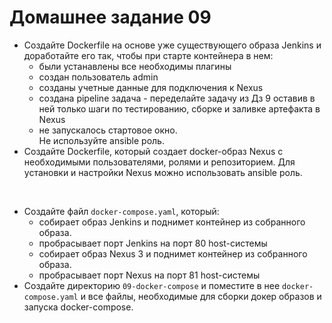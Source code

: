 # Домашнее задание 09

- Создайте Dockerfile на основе уже существующего образа Jenkins и доработайте его так, чтобы при старте контейнера в нем:
  - были устанавлены все необходимы плагины
  - создан пользователь admin
  - созданы учетные данные для подключения к Nexus
  - создана pipeline задача - переделайте задачу из Дз 9 оставив в ней только шаги по тестированию, сборке и заливке артефакта в Nexus
  - не запускалось стартовое окно. <br>
  Не используйте ansible роль.
- Создайте Dockerfile, который создает docker-образ Nexus с необходимыми пользователями, ролями и репозиторием. Для установки и настройки Nexus можно использовать ansible роль.

&nbsp;
- Создайте файл `docker-compose.yaml`, который:
  - собирает образ Jenkins и поднимет контейнер из собранного образа.
  - пробрасывает порт Jenkins на порт 80 host-системы
  - собирает образ Nexus 3 и поднимет контейнер из собранного образа.
  - пробрасывает порт Nexus на порт 81 host-системы
- Создайте директорию `09-docker-compose` и поместите в нее `docker-compose.yaml` и все файлы, необходимые для сборки докер образов и запуска docker-compose.
